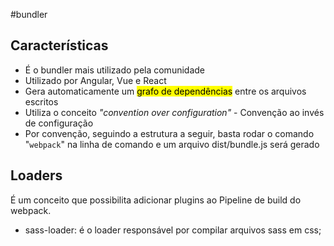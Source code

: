 #bundler 

## Características
* É o bundler mais utilizado pela comunidade
* Utilizado por Angular, Vue e React
* Gera automaticamente um <mark class="hltr-yellow">grafo de dependências</mark> entre os arquivos escritos
* Utiliza o conceito *"convention over configuration"* - Convenção ao invés de configuração
* Por convenção, seguindo a estrutura a seguir, basta rodar o comando "`webpack`" na linha de comando e um arquivo dist/bundle.js será gerado

## Loaders
É um conceito que possibilita adicionar plugins ao Pipeline de build do webpack.
* sass-loader: é o loader responsável por compilar arquivos sass em css;